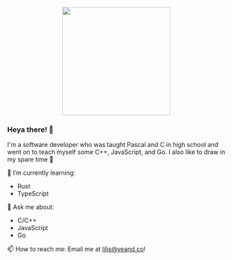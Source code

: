 <p align="center">
  <img style="margin: 0 auto" src="https://veandco.sg-sin1.upcloudobjects.com/images/Lilis%20%28Bust%2C%20Coloured%29_Small.png" width="250px" />
</p>

### Heya there! 👋

I'm a software developer who was taught Pascal and C in high school and went on to teach myself some C++, JavaScript, and Go. I also like to draw in my spare time 🙂

🌱 I’m currently learning:
- Rust
- TypeScript

💬 Ask me about:
- C/C++
- JavaScript
- Go

📫 How to reach me: Email me at lilis@veand.co!
